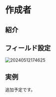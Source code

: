 # 作成者

<PluginInfo name="users"></PluginInfo>

## 紹介

## フィールド設定

![20240512174625](https://static-docs.nocobase.com/20240512174625.png)

## 実例

追加予定です。

